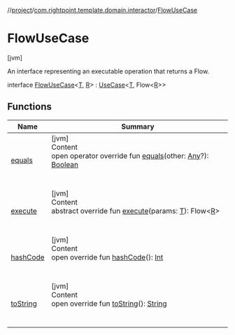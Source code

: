 //[project](../../index.md)/[com.rightpoint.template.domain.interactor](../index.md)/[FlowUseCase](index.md)



# FlowUseCase
[jvm]

An interface representing an executable operation that returns a Flow.

interface [FlowUseCase](index.md)<[T](index.md), [R](index.md)> : [UseCase](../-use-case/index.md)<[T](index.md), Flow<[R](index.md)>>


## Functions

|  Name|  Summary|
|---|---|
| [equals](https://kotlinlang.org/api/latest/jvm/stdlib/kotlin/-any/equals.html)| [jvm]  <br>Content  <br>open operator override fun [equals](https://kotlinlang.org/api/latest/jvm/stdlib/kotlin/-any/equals.html)(other: [Any](https://kotlinlang.org/api/latest/jvm/stdlib/kotlin/-any/index.html)?): [Boolean](https://kotlinlang.org/api/latest/jvm/stdlib/kotlin/-boolean/index.html)  <br><br><br>
| [execute](../-use-case/execute.md)| [jvm]  <br>Content  <br>abstract override fun [execute](../-use-case/execute.md)(params: [T](index.md)): Flow<[R](index.md)>  <br><br><br>
| [hashCode](https://kotlinlang.org/api/latest/jvm/stdlib/kotlin/-any/hash-code.html)| [jvm]  <br>Content  <br>open override fun [hashCode](https://kotlinlang.org/api/latest/jvm/stdlib/kotlin/-any/hash-code.html)(): [Int](https://kotlinlang.org/api/latest/jvm/stdlib/kotlin/-int/index.html)  <br><br><br>
| [toString](https://kotlinlang.org/api/latest/jvm/stdlib/kotlin/-any/to-string.html)| [jvm]  <br>Content  <br>open override fun [toString](https://kotlinlang.org/api/latest/jvm/stdlib/kotlin/-any/to-string.html)(): [String](https://kotlinlang.org/api/latest/jvm/stdlib/kotlin/-string/index.html)  <br><br><br>
